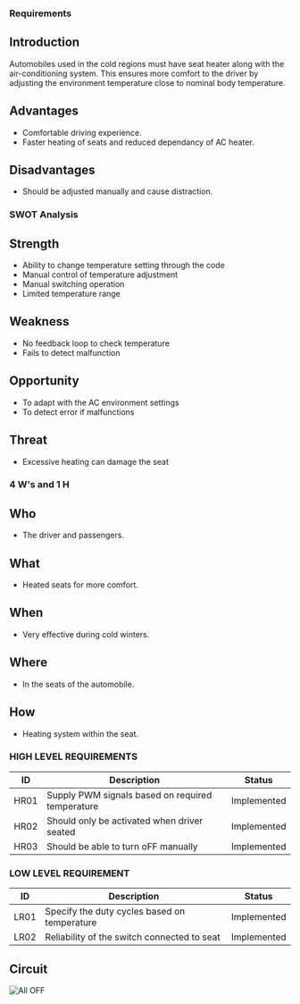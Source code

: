 ### Requirements

## Introduction
Automobiles used in the cold regions must have seat heater along with the air-conditioning system. This ensures more comfort to the driver by adjusting the environment temperature close to nominal body temperature.

## Advantages
* Comfortable driving experience.
* Faster heating of seats and reduced dependancy of AC heater.
## Disadvantages
* Should be adjusted manually and cause distraction.
### SWOT Analysis
## Strength
* Ability to change temperature setting through the code
* Manual control of temperature adjustment
* Manual switching operation
* Limited temperature range
## Weakness
* No feedback loop to check temperature
* Fails to detect malfunction
## Opportunity
* To adapt with the AC environment settings
* To detect error if malfunctions
## Threat
* Excessive heating can damage the seat
### 4 W's and 1 H
## Who
* The driver and passengers.
## What
* Heated seats for more comfort.
## When
* Very effective during cold winters.
## Where
* In the seats of the automobile.
## How
* Heating system within the seat.

### HIGH LEVEL REQUIREMENTS

 | ID  |            Description                            |  Status         |
 |-----|---------------------------------------------------|-----------------|
 |HR01 |Supply PWM signals based on required temperature   | Implemented     |
 |HR02 |Should only be activated when driver seated        | Implemented     |
 |HR03 |Should be able to turn oFF manually                | Implemented     |

 ### LOW LEVEL REQUIREMENT

 | ID  |            Description                            |  Status         |
 |-----|---------------------------------------------------|-----------------|
 |LR01 |Specify the duty cycles based on temperature       | Implemented     |
 |LR02 |Reliability of the switch connected to seat        | Implemented     |
  

  ## Circuit
![All OFF](https://user-images.githubusercontent.com/89698000/133667355-08574e76-b4e7-4db2-b7f9-ebfd292bffb2.png)